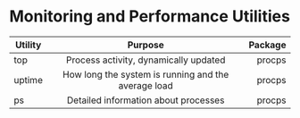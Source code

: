 # Monitoring and Performance Utilities

| Utility    |      Purpose      |  Package |
|----------|:-------------:|------:|
| top |  Process activity, dynamically updated | procps |
| uptime  |    How long the system is running and the average load   |   procps |
| ps | Detailed information about processes	 |    procps |